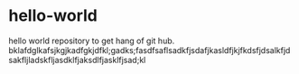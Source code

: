 # hello-world
hello world repository to get hang of git hub.  
bklafdglkafsjkgjkadfgkjdfkl;gadks;fasdfsaflsadkfjsdafjkasldfjkjfkdsfjdsalkfjdsakfljladskfljasdklfjaksdlfjasklfjsad;kl
